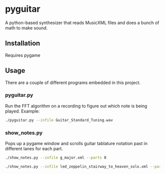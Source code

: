 # pyguitar

A python-based synthesizer that reads MusicXML files and does a bunch of math to make sound.

## Installation

Requires pygame

## Usage

There are a couple of different programs embedded in this project.

### pyguitar.py

Run the FFT algorithm on a recording to figure out which note is being played.  Example:

```bash
./pyguitar.py --infile Guitar_Standard_Tuning.wav 
```

### show_notes.py

Pops up a pygame window and scrolls guitar tablature notation past in different lanes for each part.

```bash
./show_notes.py --infile g_major.xml --parts 0

./show_notes.py --infile led_zeppelin_stairway_to_heaven_solo.xml --parts 0,1,2,3,4,5,6,7
```
